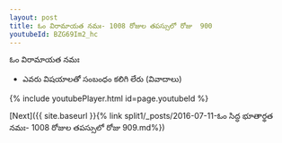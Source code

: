 ```yaml
---
layout: post
title: ఓం విరామాయత నమః- 1008 రోజుల తపస్సులో రోజు  900
youtubeId: BZG69Im2_hc
---
```

 
 
 ఓం విరామాయత నమః  
 
 -  ఎవరు విషయాలతో సంబంధం కలిగి లేరు (వివాదాలు) 
 
  
 
  
 
 
 
 
 
 


{% include youtubePlayer.html id=page.youtubeId %}
 
[Next]({{ site.baseurl }}{% link  split1/_posts/2016-07-11-ఓం సిద్ధ భూతార్థత నమః- 1008 రోజుల తపస్సులో రోజు  909.md%})
 
